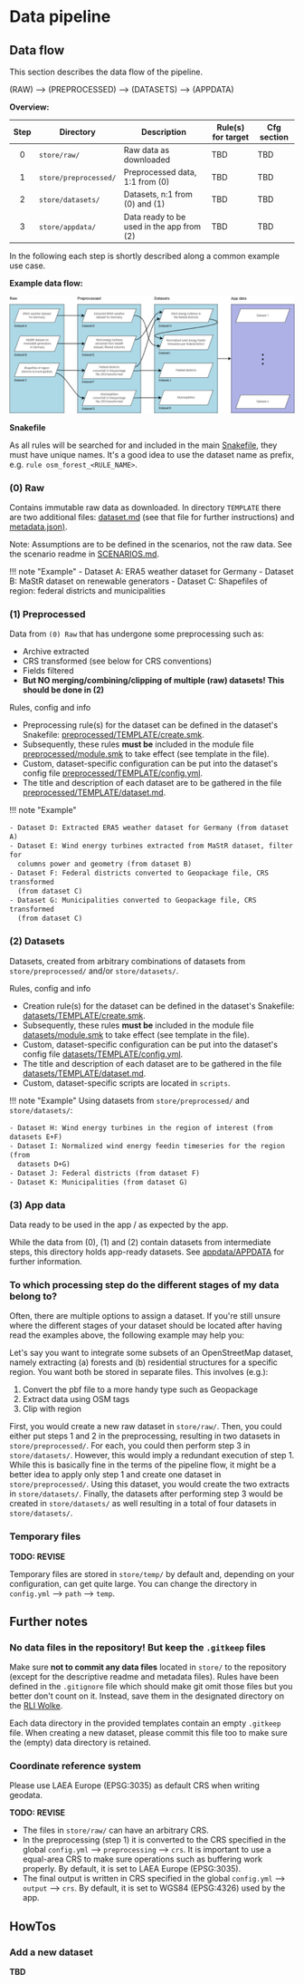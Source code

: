 # Data pipeline

## Data flow

This section describes the data flow of the pipeline.

(RAW) --> (PREPROCESSED) --> (DATASETS) --> (APPDATA)

**Overview:**

| **Step** | **Directory**         | **Description**                           | **Rule(s) for target** | **Cfg section** |
|:--------:|-----------------------|-------------------------------------------|------------------------|-----------------|
|    0     | `store/raw/`          | Raw data as downloaded                    | TBD                    | TBD             |
|    1     | `store/preprocessed/` | Preprocessed data, 1:1 from (0)           | TBD                    | TBD             |
|    2     | `store/datasets/`     | Datasets, n:1 from (0) and (1)            | TBD                    | TBD             |
|    3     | `store/appdata/`      | Data ready to be used in the app from (2) | TBD                    | TBD             |

In the following each step is shortly described along a common example use
case.

**Example data flow:**

[![example data flow](../../docs/img/datasets/pipeline_dataflow_example.png)](../../docs/img/datasets/pipeline_dataflow_example.png)

**Snakefile**

As all rules will be
searched for and included in the main [Snakefile](../workflow/Snakefile),
they must have unique names. It's a good idea to use the dataset name as prefix,
e.g. `rule osm_forest_<RULE_NAME>`.

### (0) Raw

Contains immutable raw data as downloaded. In directory `TEMPLATE` there are
two additional files: [dataset.md](../store/raw/TEMPLATE/dataset.md) (see that file
for further  instructions) and [metadata.json)](../store/raw/TEMPLATE/metadata.json).

Note: Assumptions are to be defined in the scenarios, not the raw data.
See the scenario readme in [SCENARIOS.md](../scenarios/SCENARIOS.md).

!!! note "Example"
    - Dataset A: ERA5 weather dataset for Germany
    - Dataset B: MaStR dataset on renewable generators
    - Dataset C: Shapefiles of region: federal districts and municipalities

### (1) Preprocessed

Data from `(0) Raw` that has undergone some preprocessing such as:

- Archive extracted
- CRS transformed (see below for CRS conventions)
- Fields filtered
- **But NO merging/combining/clipping of multiple (raw) datasets! This should
  be done in (2)**

Rules, config and info

- Preprocessing rule(s) for the dataset can be defined in the dataset's Snakefile:
[preprocessed/TEMPLATE/create.smk](preprocessed/TEMPLATE/create.smk).
- Subsequently, these rules **must be** included in the module file
[preprocessed/module.smk](preprocessed/module.smk) to take effect (see
template in the file).
- Custom, dataset-specific configuration can be put into the dataset's config
file [preprocessed/TEMPLATE/config.yml](preprocessed/TEMPLATE/config.yml).
- The title and description of each dataset are to be gathered in the file
[preprocessed/TEMPLATE/dataset.md](preprocessed/TEMPLATE/dataset.md).

!!! note "Example"

    - Dataset D: Extracted ERA5 weather dataset for Germany (from dataset A)
    - Dataset E: Wind energy turbines extracted from MaStR dataset, filter for
      columns power and geometry (from dataset B)
    - Dataset F: Federal districts converted to Geopackage file, CRS transformed
      (from dataset C)
    - Dataset G: Municipalities converted to Geopackage file, CRS transformed
      (from dataset C)

### (2) Datasets

Datasets, created from arbitrary combinations of datasets from
`store/preprocessed/` and/or `store/datasets/`.

Rules, config and info

- Creation rule(s) for the dataset can be defined in the dataset's
  Snakefile: [datasets/TEMPLATE/create.smk](datasets/TEMPLATE/create.smk).
- Subsequently, these rules **must be** included in the module file
  [datasets/module.smk](datasets/module.smk) to take effect (see
  template in the file).
- Custom, dataset-specific configuration can be put into the dataset's config
  file [datasets/TEMPLATE/config.yml](datasets/TEMPLATE/config.yml).
- The title and description of each dataset are to be gathered in the file
  [datasets/TEMPLATE/dataset.md](datasets/TEMPLATE/dataset.md).
- Custom, dataset-specific scripts are located in `scripts`.

!!! note "Example"
    Using datasets from `store/preprocessed/` and `store/datasets/`:

    - Dataset H: Wind energy turbines in the region of interest (from datasets E+F)
    - Dataset I: Normalized wind energy feedin timeseries for the region (from
      datasets D+G)
    - Dataset J: Federal districts (from dataset F)
    - Dataset K: Municipalities (from dataset G)

### (3) App data

Data ready to be used in the app / as expected by the app.

While the data from (0), (1) and (2) contain datasets from intermediate steps,
this directory holds app-ready datasets. See
[appdata/APPDATA](appdata/APPDATA.md) for further information.

### To which processing step do the different stages of my data belong to?

Often, there are multiple options to assign a dataset. If you're still unsure
where the different stages of your dataset should be located after having
read the examples above, the following example may help you:

Let's say you want to integrate some subsets of an OpenStreetMap dataset,
namely extracting (a) forests and (b) residential structures for a specific
region. You want both be stored in separate files. This involves (e.g.):

1. Convert the pbf file to a more handy type such as Geopackage
2. Extract data using OSM tags
3. Clip with region

First, you would create a new raw dataset in `store/raw/`. Then, you could
either put steps 1 and 2 in the preprocessing, resulting in two datasets in
`store/preprocessed/`. For each, you could then perform step 3 in
`store/datasets/`.
However, this would imply a redundant execution of step 1. While this is
basically fine in the terms of the pipeline flow, it might be a better idea to
apply only step 1 and create one dataset in `store/preprocessed/`.
Using this dataset, you would create the two extracts in `store/datasets/`.
Finally, the datasets after performing step 3 would be created in `store/datasets/` as well
resulting in a total of four datasets in `store/datasets/`.

### Temporary files

**TODO: REVISE**

Temporary files are stored in `store/temp/` by default and, depending on your
configuration, can get quite large.  You can change the directory in
`config.yml` --> `path` --> `temp`.

## Further notes

### No data files in the repository! But keep the `.gitkeep` files

Make sure **not to commit any data files** located in `store/` to the
repository (except for the descriptive readme and metadata files). Rules have
been defined in the `.gitignore` file which should make git omit those
files but you better don't count on it. Instead, save them in the designated
directory on the [RLI Wolke](https://wolke.rl-institut.de/f/160572).

Each data directory in the provided templates contain an empty `.gitkeep`
file. When creating a new dataset, please commit this file too to make sure
the (empty) data directory is retained.

### Coordinate reference system

Please use LAEA Europe (EPSG:3035) as default CRS when writing geodata.

**TODO: REVISE**

- The files in `store/raw/` can have an arbitrary CRS.
- In the preprocessing (step 1) it is converted to the CRS specified in the global `config.yml` --> `preprocessing` -->
  `crs`. It is important to use a equal-area CRS to make sure operations such as buffering work properly. By default,
  it is set to LAEA Europe (EPSG:3035).
- The final output is written in CRS specified in the global `config.yml` --> `output` --> `crs`. By default, it is set
  to WGS84 (EPSG:4326) used by the app.

## HowTos

### Add a new dataset

**TBD**
